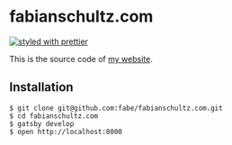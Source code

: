 # fabianschultz.com
[![styled with prettier](https://img.shields.io/badge/styled_with-prettier-ff69b4.svg)](https://github.com/prettier/prettier)

This is the source code of [my website](https://fabianschultz.com).

## Installation
    $ git clone git@github.com:fabe/fabianschultz.com.git
    $ cd fabianschultz.com
    $ gatsby develop
    $ open http://localhost:8000
